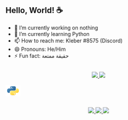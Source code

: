 ## Hello, World! ☕

- 🔭 I’m currently working on nothing
- 🌱 I’m currently learning Python
- 📫 How to reach me: Kleber #8575 (Discord)
- 😄 Pronouns: He/Him
- ⚡ Fun fact: حقيقة ممتعة
##
<div align="center">
  <a href="https://github.com/klebo1">
  <img height="180em" src="https://github-readme-stats.vercel.app/api?username=klebo1&show_icons=true&theme=github_dark&include_all_commits=true&count_private=true"/>
  <img height="180em" src="https://github-readme-stats.vercel.app/api/top-langs/?username=klebo1&layout=compact&langs_count=7&theme=github_dark"/>
  </a>
</div>

<div style="display: inline_block"><br>
    <img align="center" alt="Klebo-Python" height="30" width="40" src="https://raw.githubusercontent.com/devicons/devicon/master/icons/python/python-original.svg">
</div>

##

<div align="center">
<a href="https://steamcommunity.com/id/klebo1/" target="_blank"><img src="https://img.shields.io/badge/Steam-000000?style=for-the-badge&logo=steam&logoColor=white">
<a href="https://www.youtube.com/channel/UCsv5hlNjjKya1591ibNuFiA" target="_blank"><img src="https://img.shields.io/badge/YouTube-FF0000?style=for-the-badge&logo=youtube&logoColor=white">
<a href="https://www.instagram.com/klebwrr/" target="_blank"><img src="https://img.shields.io/badge/Instagram-E4405F?style=for-the-badge&logo=instagram&logoColor=white">
  
</div>
